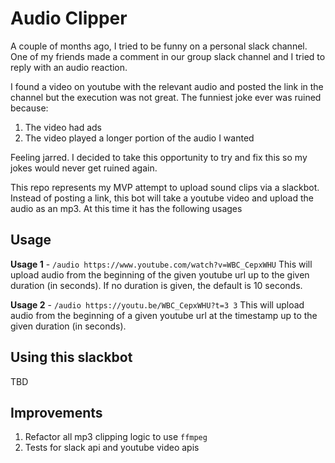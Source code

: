 # Audio Clipper
A couple of months ago, I tried to be funny on a personal slack channel.  One of my friends
made a comment in our group slack channel and I tried to reply with an audio reaction.

I found a video on youtube with the relevant audio and posted the link in the channel but the execution was not great. 
The funniest joke ever was ruined because:

1. The video had ads
1. The video played a longer portion of the audio I wanted


Feeling jarred. I decided to take this opportunity to try and fix this so my jokes would never get ruined again.

This repo represents my MVP attempt to upload sound clips via a slackbot.  Instead of posting a link, this bot will take a youtube video and upload the audio as an mp3. At this time it has the following usages

## Usage

**Usage 1** - `/audio https://www.youtube.com/watch?v=WBC_CepxWHU`
This will upload audio from the beginning of the given youtube url up to the given duration (in seconds).  If no
duration is given, the default is 10 seconds.

**Usage 2** - `/audio https://youtu.be/WBC_CepxWHU?t=3 3`
This will upload audio from the beginning of a given youtube url at the timestamp up to the given
duration (in seconds).


## Using this slackbot

TBD

## Improvements
1. Refactor all mp3 clipping logic to use `ffmpeg`
1. Tests for slack api and youtube video apis
